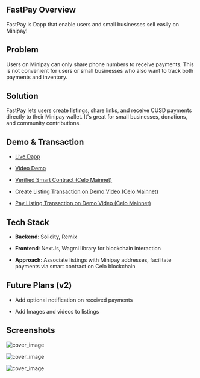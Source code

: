 ## FastPay Overview

FastPay is Dapp that enable users and small businesses sell easily on Minipay!

## Problem

Users on Minipay can only share phone numbers to receive payments. This is not convenient for users or small businesses who also want to track both payments and inventory.

## Solution

FastPay lets users create listings, share links, and receive CUSD payments directly to their Minipay wallet. It's great for small businesses, donations, and community contributions.

## Demo & Transaction

- [Live Dapp](https://fstpay-mini.vercel.app)

- [Video Demo](https://youtu.be/UOVAbRmnUiI)

- [Verified Smart Contract (Celo Mainnet)](https://celoscan.io/address/0x8Bf6608bF8E1E86c3004E3829D2D488503ED1985)

- [Create Listing Transaction on Demo Video (Celo Mainnet)](https://celoscan.io/tx/0xdaae10f46a06ec1252ca577d32df761dd6270152d82fded614090c32ae8e8350)

- [Pay Listing Transaction on Demo Video (Celo Mainnet)](https://celoscan.io/tx/0xa6d3be34655d696ce9ce1ba59ecf89639b0f0666fbd230fc6dc58d8b51bcd381)

## Tech Stack

- **Backend**: Solidity, Remix

- **Frontend**: NextJs, Wagmi library for blockchain interaction

- **Approach**: Associate listings with Minipay addresses, facilitate payments via smart contract on Celo blockchain

## Future Plans (v2)

- Add optional notification on received payments

- Add Images and videos to listings

## Screenshots

![cover_image](https://fstpay-mini.vercel.app/img/3.JPG)

![cover_image](https://fstpay-mini.vercel.app/img/1.JPG)

![cover_image](https://fstpay-mini.vercel.app//img/2.JPG)
